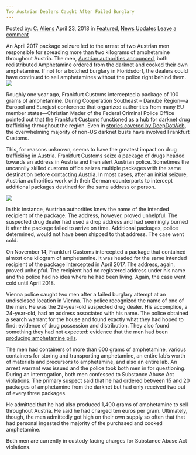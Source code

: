 ```yaml
---
Two Austrian Dealers Caught After Failed Burglary
---
```

<article class="post-listing post-25465 post type-post status-publish format-standard has-post-thumbnail hentry category-deepdot-news category-news-updates tag-austrian tag-burglary tag-caught tag-dealers tag-failed">
    <div class="post-inner">
    <p class="post-meta">
    <span>Posted by: <a href="https://www.deepdotweb.com/author/caliens/" title="">C. Aliens </a></span>
    <span>April 23, 2018</span>
    <span>in <a href="https://www.deepdotweb.com/category/deepdot-news/" rel="category tag">Featured</a>, <a href="https://www.deepdotweb.com/category/news-updates/" rel="category tag">News Updates</a></span>
    <span><a href="https://www.deepdotweb.com/2018/04/23/two-austrian-dealers-caught-after-failed-burglary/#respond">Leave a comment</a></span>
    </p>
    <div class="clear"></div>
    <div class="entry">
    <p>An April 2017 package seizure led to the arrest of two Austrian men responsible for spreading more than two kilograms of amphetamine throughout Austria. The men, <a href="http://www.polizei.gv.at/wien/presse/aussendungen/presse.aspx?prid=3335304D554F6A7A4E6A493D&amp;pro=0">Austrian authorities announced</a>, both redistributed Amphetamine ordered from the darknet and cooked their own amphetamine. If not for a botched burglary in Floridsdorf, the dealers could have continued to sell amphetamines without the police right behind them.<img class="wp-image-25470 aligncenter" src="https://www.deepdotweb.com/wp-content/uploads/2018/04/word-image-50.jpeg" srcset="https://www.deepdotweb.com/wp-content/uploads/2018/04/word-image-50.jpeg 660w, https://www.deepdotweb.com/wp-content/uploads/2018/04/word-image-50-300x150.jpeg 300w" sizes="(max-width: 660px) 100vw, 660px" /></p>
    <p>Roughly one year ago, Frankfurt Customs intercepted a package of 100 grams of amphetamine. During Cooperation Southeast &#8211; Danube Region—a Europol and Eurojust conference that organized authorities from many EU member states—Christian Mader of the Federal Criminal Police Office pointed out that the Frankfurt Customs functioned as a hub for darknet drug trafficking throughout the region. Even in <a href="https://www.deepdotweb.com/tag/Austria">stories covered by DeepDotWeb</a>, the overwhelming majority of non-US darknet busts have involved Frankfurt Customs.</p>
    <p>This, for reasons unknown, seems to have the greatest impact on drug trafficking in Austria. Frankfurt Customs seize a package of drugs headed towards an address in Austria and then alert Austrian police. Sometimes the uncannily skilled customs office seizes multiple packages with the same destination before contacting Austria. In most cases, after an initial seizure, Austrian authorities work with their German counterparts to intercept additional packages destined for the same address or person.</p>
    <p><img class="wp-image-25471" src="https://www.deepdotweb.com/wp-content/uploads/2018/04/word-image-51.jpeg" srcset="https://www.deepdotweb.com/wp-content/uploads/2018/04/word-image-51.jpeg 660w, https://www.deepdotweb.com/wp-content/uploads/2018/04/word-image-51-300x150.jpeg 300w" sizes="(max-width: 660px) 100vw, 660px" /></p>
    <p>In this instance, Austrian authorities knew the name of the intended recipient of the package. The address, however, proved unhelpful. The suspected drug dealer had used a drop address and had seemingly burned it after the package failed to arrive on time. Additional packages, police determined, would not have been shipped to that address. The case went cold.</p>
    <p>On November 14, Frankfurt Customs intercepted a package that contained almost one kilogram of amphetamine. It was headed for the same intended recipient of the package intercepted in April 2017. The address, again, proved unhelpful. The recipient had no registered address under his name and the police had no idea where he had been living. Again, the case went cold until April 2018.</p>
    <p>Vienna police caught two men after a failed burglary attempt at an undisclosed location in Vienna. The police recognized the name of one of the men. He was the 29-year-old suspected drug dealer. His accomplice, a 24-year-old, had an address associated with his name. The police obtained a search warrant for the house and found exactly what they had hoped to find: evidence of drug possession and distribution. They also found something they had not expected: evidence that the men had been <a href="https://www.deepdotweb.com/tag/amphetamine/">producing amphetamine pills</a>.</p>
    <p>The men had containers of more than 600 grams of amphetamine, various containers for storing and transporting amphetamine, an entire lab’s worth of materials and precursors to amphetamine, and also an entire lab. An arrest warrant was issued and the police took both men in for questioning. During an interrogation, both men confessed to Substance Abuse Act violations. The primary suspect said that he had ordered between 15 and 20 packages of amphetamine from the darknet but had only received two out of every three packages.</p>
    <p>He admitted that he had also produced 1,400 grams of amphetamine to sell throughout Austria. He said he had charged ten euros per gram. Ultimately, though, the men admittedly got high on their own supply so often that that had personal ingested the majority of the purchased and cooked amphetamine.</p>
    <p>Both men are currently in custody facing charges for Substance Abuse Act violations.</p>
    </div>
    <span style="display:none"><a href="https://www.deepdotweb.com/tag/austrian/" rel="tag">austrian</a> <a href="https://www.deepdotweb.com/tag/burglary/" rel="tag">burglary</a> <a href="https://www.deepdotweb.com/tag/caught/" rel="tag">caught</a> <a href="https://www.deepdotweb.com/tag/dealers/" rel="tag">dealers</a> <a href="https://www.deepdotweb.com/tag/failed/" rel="tag">failed</a></span> <span style="display:none" class="updated">2018-04-23</span>
    <div style="display:none" class="vcard author" itemprop="author" itemscope itemtype="http://schema.org/Person"><strong class="fn" itemprop="name"><a href="https://www.deepdotweb.com/author/caliens/" title="Posts by C. Aliens" rel="author">C. Aliens</a></strong></div>
    </div>
</article>

